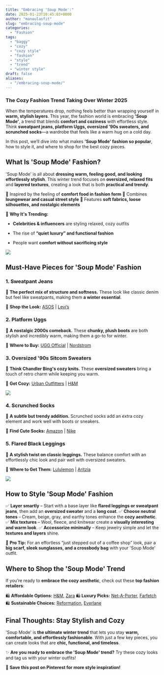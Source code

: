 ```yaml
---
title: "Embracing 'Soup Mode':"
date: 2025-01-23T10:45:03+0000
author: "manoulasfit"
slug: "embracing-soup-mode"
categories:
  - "Fashion"
tags:
  - "baggy"
  - "cozy"
  - "cozy style"
  - "fashion"
  - "style"
  - "trend"
  - "winter style"
draft: false
aliases:
  - "/embracing-soup-mode/"
---
```

### **The Cozy Fashion Trend Taking Over Winter 2025**

When the temperatures drop, nothing feels better than wrapping yourself in **warm, stylish layers**. This year, the fashion world is embracing **'Soup Mode'**, a trend that blends **comfort and coziness** with effortless style. Think **sweatpant jeans, platform Uggs, oversized '90s sweaters, and scrunched socks**—a wardrobe that feels like a warm hug on a cold day.

In this post, we’ll dive into what makes **'Soup Mode' fashion so popular**, how to style it, and where to shop for the best cozy pieces.

## **What Is 'Soup Mode' Fashion?**

'Soup Mode' is all about **dressing warm, feeling good, and looking effortlessly stylish**. This winter trend focuses on **oversized, relaxed fits** and **layered textures**, creating a look that is both **practical and trendy**.

🔹 Inspired by the feeling of **comfort food in fashion form** 🔹 Combines **loungewear and casual street style** 🔹 Features **soft fabrics, loose silhouettes, and nostalgic elements**

📌 **Why It's Trending:**

- **Celebrities & influencers** are styling relaxed, cozy outfits

- The rise of **“quiet luxury” and functional fashion**

- People want **comfort without sacrificing style**

![](/DALL·E-2025-01-23-12.34.43-A-cozy-winter-fashion-editorial-featuring-a-model-wearing-the-Soup-Mode-trend.-The-model-is-dressed-in-an-oversized-90s-sweater-sweatpant-jeans-a.webp)

## **Must-Have Pieces for 'Soup Mode' Fashion**

### **1. Sweatpant Jeans**

👖 **The perfect mix of structure and softness.** These look like classic denim but feel like sweatpants, making them **a winter essential**.

🔗 **Shop the Look:** [ASOS](https://www.asos.com/) | [Levi’s](https://www.levi.com/)

### **2. Platform Uggs**

🥿 **A nostalgic 2000s comeback.** These **chunky, plush boots** are both stylish and incredibly warm, making them a go-to for winter.

🔗 **Where to Buy:** [UGG Official](https://www.ugg.com/) | [Nordstrom](https://www.nordstrom.com/)

### **3. Oversized '90s Sitcom Sweaters**

🧥 **Think Chandler Bing's cozy knits.** These **oversized sweaters** bring a touch of retro charm while keeping you warm.

🔗 **Get Cozy:** [Urban Outfitters](https://www.urbanoutfitters.com/) | [H&M](https://www.hm.com/)

![](/DALL·E-2025-01-23-12.36.33-A-winter-street-style-fashion-shot-featuring-a-model-in-a-full-Soup-Mode-outfit.-The-model-is-wearing-an-oversized-knit-sweater-sweatpant-jeans-sc.webp)

### **4. Scrunched Socks**

🧦 **A subtle but trendy addition.** Scrunched socks add an extra cozy element and work well with boots or sneakers.

🔗 **Find Cute Socks:** [Amazon](https://www.amazon.com/) | [Nike](https://www.nike.com/)

### **5. Flared Black Leggings**

👗 **A stylish twist on classic leggings.** These balance comfort with an effortlessly chic look and pair well with oversized sweaters.

🔗 **Where to Get Them:** [Lululemon](https://www.lululemon.com/) | [Aritzia](https://www.aritzia.com/)

![](/DALL·E-2025-01-23-12.38.47-A-stylish-winter-street-style-fashion-shot-featuring-two-models-in-Soup-Mode-outfits.-One-model-wears-an-oversized-knit-sweater-with-flared-black-le.webp)

## **How to Style 'Soup Mode' Fashion**

✅ **Layer smartly** – Start with a base layer like **flared leggings or sweatpant jeans**, then add an **oversized sweater** and a **long coat**.
✅ **Choose neutral tones** – Cream, beige, gray, and earthy tones enhance the **cozy aesthetic**.
✅ **Mix textures** – Wool, fleece, and knitwear create a **visually interesting and warm look**.
✅ **Accessorize minimally** – Keep jewelry simple and let the **textures and layers** shine.

📌 **Pro Tip:** For an effortless “just stepped out of a coffee shop” look, pair a **big scarf, sleek sunglasses, and a crossbody bag** with your 'Soup Mode' outfit.

## **Where to Shop the 'Soup Mode' Trend**

If you’re ready to **embrace the cozy aesthetic**, check out these **top fashion retailers**:

🛍 **Affordable Options:** [H&M](https://www.hm.com/), [Zara](https://www.zara.com/)
🛍 **Luxury Picks:** [Net-A-Porter](https://www.net-a-porter.com/), [Farfetch](https://www.farfetch.com/)
🛍 **Sustainable Choices:** [Reformation](https://www.thereformation.com/), [Everlane](https://www.everlane.com/)

## **Final Thoughts: Stay Stylish and Cozy**

'Soup Mode' is **the ultimate winter trend** that lets you stay **warm, comfortable, and effortlessly fashionable**. With just a few key pieces, you can create looks that are **chic, functional, and timeless**.

✨ **Are you ready to embrace the 'Soup Mode' trend?** Try these cozy looks and tag us with your winter outfits!

📌 **Save this post on Pinterest for more style inspiration!**